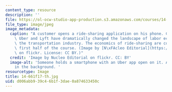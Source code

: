 ```yaml
---
content_type: resource
description: ''
file: https://ol-ocw-studio-app-production.s3.amazonaws.com/courses/14-661-labor-economics-i-fall-2017/d006abb939c46b1f3dae0a874633450c_14-661f17-th.jpg
file_type: image/jpeg
image_metadata:
  caption: "A customer opens a ride-sharing application on his phone. Companies like\
    \ Uber and Lyft have dramatically changed the landscape of labor economics in\
    \ the transportation industry. The economics of ride-sharing are covered in the\
    \ first half of the course. (Image by [N\xFAcleo Editorial](https://www.flickr.com/photos/132115055@N04/26007325692/in/dateposted/)\
    \ on flickr. License: CC BY.)"
  credit: 'Image by Nucleo Editorial on flickr. CC: BY'
  image-alt: 'Someone holds a smartphone with an Uber app open on it. A taxi is seen
    in the background. '
resourcetype: Image
title: 14-661f17-th.jpg
uid: d006abb9-39c4-6b1f-3dae-0a874633450c
---
```

